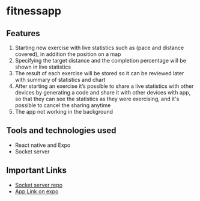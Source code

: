 # fitnessapp

## Features

1. Starting new exercise with live statistics such as (pace and distance covered), in addition the position on a map
2. Specifying the target distance and the completion percentage will be shown in live statistics
3. The result of each exercise will be stored so it can be reviewed later with summary of statistics and chart
4. After starting an exercise it’s possible to share a live statistics with other devices by generating a code and share it with other devices with app, so that they can see the statistics as they were exercising, and it's possible to cancel the sharing anytime
5. The app not working in the background

## Tools and technologies used

- React native and Expo
- Socket server

## Important Links

- [Socket server repo](https://github.com/WesamAlmasri/fitnessappsocket)
- [App Link on expo](https://expo.io/@mr0virus/projects/fitness-app)
